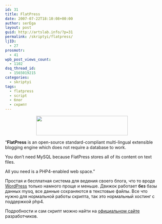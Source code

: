 ```yaml
---
id: 31
title: FlatPress
date: 2007-07-22T18:10:08+00:00
author: serEga
layout: post
guid: http://artslab.info/?p=31
permalink: /skriptyi/flatpress/
ljID:
  - 27
prosmotr:
  - 41
wpb_post_views_count:
  - 1102
dsq_thread_id:
  - 1565019215
categories:
  - skriptyi
tags:
  - flatpress
  - script
  - блог
  - скрипт
---
```

<p style="text-align: center">
  <a href="http://artslab.info/wp-content/uploads/flatpress.jpg"><img src="http://artslab.info/wp-content/uploads/flatpress-300x64.jpg" alt="" title="flatpress - like wordpress but without mysql" width="300" height="64" class="alignnone size-medium wp-image-769" srcset="http://googledrive.com/host/0B9lHVSSSdxdxd0hjdUdmRzY3Tjg/flatpress-300x64.jpg 300w, http://googledrive.com/host/0B9lHVSSSdxdxd0hjdUdmRzY3Tjg/flatpress.jpg 421w" sizes="(max-width: 300px) 100vw, 300px" /></a>
</p>

&#8220;**FlatPress** is an open-source standard-compliant multi-lingual extensible blogging engine which does not require a database to work.

You don’t need MySQL because FlatPress stores all of its content on text files.

All you need is a PHP4-enabled web space.&#8221;

Простая и бесплатная система для ведения своего блога, что то вроде <a href="http://wordpress.org/" title="wordpress" target="_blank">WordPress</a> только намного проще и меньше. Движок работает **без** базы данных mysq, все данные сохраняются в текстовые файлы. Все что нужно для нормальной работы скрипта, так это нормальный хостинг с поддержкой php4.

Подробности и сам скрипт можно найти на <a href="http://www.flatpress.org/home/" title="flatpress homepage" target="_blank">официальном сайте</a> разработчиков.